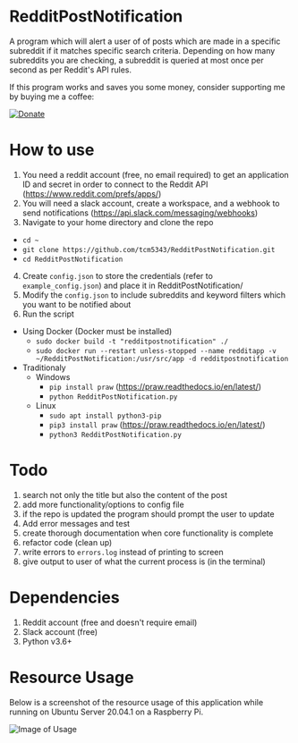 # RedditPostNotification
A program which will alert a user of of posts which are made in a specific subreddit if it matches specific search criteria. Depending on how many subreddits you are checking, a subreddit is queried at most once per second as per Reddit's API rules.

If this program works and saves you some money, consider supporting me by buying me a coffee:

[![Donate](https://img.shields.io/badge/Donate-PayPal-green.svg)](https://www.paypal.com/cgi-bin/webscr?cmd=_donations&business=WN85PYVLLLSKL&currency_code=USD)

# How to use
1. You need a reddit account (free, no email required) to get an application ID and secret in order to connect to the Reddit API (https://www.reddit.com/prefs/apps/)
2. You will need a slack account, create a workspace, and a webhook to send notifications (https://api.slack.com/messaging/webhooks)
3. Navigate to your home directory and clone the repo
 * `cd ~`
 * `git clone https://github.com/tcm5343/RedditPostNotification.git`
 * `cd RedditPostNotification`
4. Create `config.json` to store the credentials (refer to `example_config.json`) and place it in RedditPostNotification/
5. Modify the `config.json` to include subreddits and keyword filters which you want to be notified about
6. Run the script
  * Using Docker (Docker must be installed)
      * `sudo docker build -t "redditpostnotification" ./`
      * `sudo docker run --restart unless-stopped --name redditapp -v ~/RedditPostNotification:/usr/src/app -d redditpostnotification`
  * Traditionaly
     * Windows
         * `pip install praw` (https://praw.readthedocs.io/en/latest/)
         * `python RedditPostNotification.py`
     * Linux
         * `sudo apt install python3-pip`
         * `pip3 install praw` (https://praw.readthedocs.io/en/latest/)
         * `python3 RedditPostNotification.py`

# Todo
1. search not only the title but also the content of the post
2. add more functionality/options to config file
3. if the repo is updated the program should prompt the user to update
4. Add error messages and test
5. create thorough documentation when core functionality is complete
7. refactor code (clean up)
8. write errors to `errors.log` instead of printing to screen
9. give output to user of what the current process is (in the terminal)

# Dependencies
1. Reddit account (free and doesn't require email)
2. Slack account (free)
3. Python v3.6+

# Resource Usage
Below is a screenshot of the resource usage of this application while running on Ubuntu Server 20.04.1 on a Raspberry Pi.

![Image of Usage](https://i.imgur.com/Satg3d1.png)
